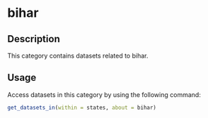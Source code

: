 
# bihar
## Description
This category contains datasets related to bihar.
## Usage
Access datasets in this category by using the following command:
```r
get_datasets_in(within = states, about = bihar)
```
